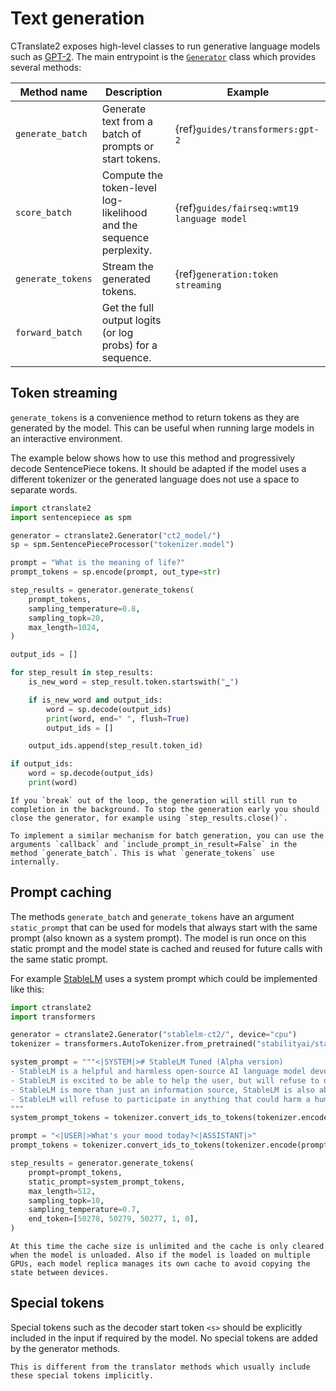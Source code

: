 # Text generation

CTranslate2 exposes high-level classes to run generative language models such as [GPT-2](https://github.com/openai/gpt-2). The main entrypoint is the [`Generator`](python/ctranslate2.Generator.rst) class which provides several methods:

| Method name | Description | Example |
| --- | --- | --- |
| `generate_batch` | Generate text from a batch of prompts or start tokens. | {ref}`guides/transformers:gpt-2` |
| `score_batch` | Compute the token-level log-likelihood and the sequence perplexity. | {ref}`guides/fairseq:wmt19 language model` |
| `generate_tokens` | Stream the generated tokens. | {ref}`generation:token streaming` |
| `forward_batch` | Get the full output logits (or log probs) for a sequence. | |

## Token streaming

`generate_tokens` is a convenience method to return tokens as they are generated by the model. This can be useful when running large models in an interactive environment.

The example below shows how to use this method and progressively decode SentencePiece tokens. It should be adapted if the model uses a different tokenizer or the generated language does not use a space to separate words.

```python
import ctranslate2
import sentencepiece as spm

generator = ctranslate2.Generator("ct2_model/")
sp = spm.SentencePieceProcessor("tokenizer.model")

prompt = "What is the meaning of life?"
prompt_tokens = sp.encode(prompt, out_type=str)

step_results = generator.generate_tokens(
    prompt_tokens,
    sampling_temperature=0.8,
    sampling_topk=20,
    max_length=1024,
)

output_ids = []

for step_result in step_results:
    is_new_word = step_result.token.startswith("▁")

    if is_new_word and output_ids:
        word = sp.decode(output_ids)
        print(word, end=" ", flush=True)
        output_ids = []

    output_ids.append(step_result.token_id)

if output_ids:
    word = sp.decode(output_ids)
    print(word)
```

```{warning}
If you `break` out of the loop, the generation will still run to completion in the background. To stop the generation early you should close the generator, for example using `step_results.close()`.
```

```{tip}
To implement a similar mechanism for batch generation, you can use the arguments `callback` and `include_prompt_in_result=False` in the method `generate_batch`. This is what `generate_tokens` use internally.
```

## Prompt caching

The methods `generate_batch` and `generate_tokens` have an argument `static_prompt` that can be used for models that always start with the same prompt (also known as a system prompt). The model is run once on this static prompt and the model state is cached and reused for future calls with the same static prompt.

For example [StableLM](https://github.com/Stability-AI/StableLM) uses a system prompt which could be implemented like this:

```python
import ctranslate2
import transformers

generator = ctranslate2.Generator("stablelm-ct2/", device="cpu")
tokenizer = transformers.AutoTokenizer.from_pretrained("stabilityai/stablelm-tuned-alpha-7b")

system_prompt = """<|SYSTEM|># StableLM Tuned (Alpha version)
- StableLM is a helpful and harmless open-source AI language model developed by StabilityAI.
- StableLM is excited to be able to help the user, but will refuse to do anything that could be considered harmful to the user.
- StableLM is more than just an information source, StableLM is also able to write poetry, short stories, and make jokes.
- StableLM will refuse to participate in anything that could harm a human.
"""
system_prompt_tokens = tokenizer.convert_ids_to_tokens(tokenizer.encode(system_prompt))

prompt = "<|USER|>What's your mood today?<|ASSISTANT|>"
prompt_tokens = tokenizer.convert_ids_to_tokens(tokenizer.encode(prompt))

step_results = generator.generate_tokens(
    prompt=prompt_tokens,
    static_prompt=system_prompt_tokens,
    max_length=512,
    sampling_topk=10,
    sampling_temperature=0.7,
    end_token=[50278, 50279, 50277, 1, 0],
)
```

```{note}
At this time the cache size is unlimited and the cache is only cleared when the model is unloaded. Also if the model is loaded on multiple GPUs, each model replica manages its own cache to avoid copying the state between devices.
```

## Special tokens

Special tokens such as the decoder start token `<s>` should be explicitly included in the input if required by the model. No special tokens are added by the generator methods.

```{note}
This is different from the translator methods which usually include these special tokens implicitly.
```
